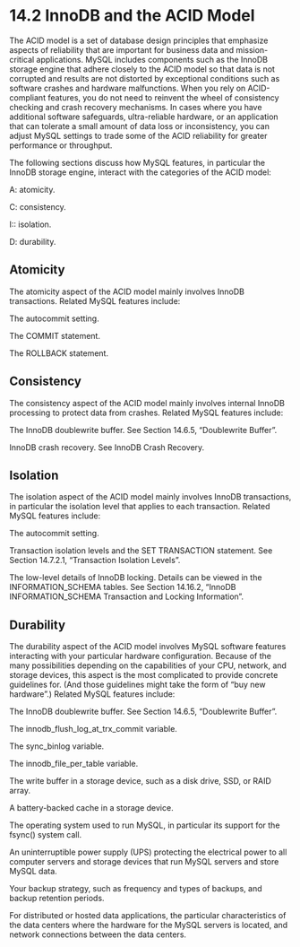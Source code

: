 # 14.2 InnoDB and the ACID Model
The ACID model is a set of database design principles that emphasize aspects of reliability that are important for business data and mission-critical applications. MySQL includes components such as the InnoDB storage engine that adhere closely to the ACID model so that data is not corrupted and results are not distorted by exceptional conditions such as software crashes and hardware malfunctions. When you rely on ACID-compliant features, you do not need to reinvent the wheel of consistency checking and crash recovery mechanisms. In cases where you have additional software safeguards, ultra-reliable hardware, or an application that can tolerate a small amount of data loss or inconsistency, you can adjust MySQL settings to trade some of the ACID reliability for greater performance or throughput.

The following sections discuss how MySQL features, in particular the InnoDB storage engine, interact with the categories of the ACID model:

A: atomicity.

C: consistency.

I:: isolation.

D: durability.

## Atomicity
The atomicity aspect of the ACID model mainly involves InnoDB transactions. Related MySQL features include:

The autocommit setting.

The COMMIT statement.

The ROLLBACK statement.

## Consistency
The consistency aspect of the ACID model mainly involves internal InnoDB processing to protect data from crashes. Related MySQL features include:

The InnoDB doublewrite buffer. See Section 14.6.5, “Doublewrite Buffer”.

InnoDB crash recovery. See InnoDB Crash Recovery.

## Isolation
The isolation aspect of the ACID model mainly involves InnoDB transactions, in particular the isolation level that applies to each transaction. Related MySQL features include:

The autocommit setting.

Transaction isolation levels and the SET TRANSACTION statement. See Section 14.7.2.1, “Transaction Isolation Levels”.

The low-level details of InnoDB locking. Details can be viewed in the INFORMATION_SCHEMA tables. See Section 14.16.2, “InnoDB INFORMATION_SCHEMA Transaction and Locking Information”.

## Durability
The durability aspect of the ACID model involves MySQL software features interacting with your particular hardware configuration. Because of the many possibilities depending on the capabilities of your CPU, network, and storage devices, this aspect is the most complicated to provide concrete guidelines for. (And those guidelines might take the form of “buy new hardware”.) Related MySQL features include:

The InnoDB doublewrite buffer. See Section 14.6.5, “Doublewrite Buffer”.

The innodb_flush_log_at_trx_commit variable.

The sync_binlog variable.

The innodb_file_per_table variable.

The write buffer in a storage device, such as a disk drive, SSD, or RAID array.

A battery-backed cache in a storage device.

The operating system used to run MySQL, in particular its support for the fsync() system call.

An uninterruptible power supply (UPS) protecting the electrical power to all computer servers and storage devices that run MySQL servers and store MySQL data.

Your backup strategy, such as frequency and types of backups, and backup retention periods.

For distributed or hosted data applications, the particular characteristics of the data centers where the hardware for the MySQL servers is located, and network connections between the data centers.
